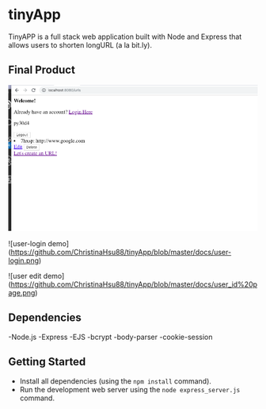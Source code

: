 # tinyApp

TinyAPP is a full stack web application built with Node and Express that allows users to shorten longURL (a la bit.ly).

## Final Product
![urls link demo](https://github.com/ChristinaHsu88/tinyApp/blob/master/docs/urls%20link.png)

![user-login demo] (https://github.com/ChristinaHsu88/tinyApp/blob/master/docs/user-login.png)

![user edit demo] (https://github.com/ChristinaHsu88/tinyApp/blob/master/docs/user_id%20page.png)

## Dependencies

-Node.js
-Express
-EJS
-bcrypt
-body-parser
-cookie-session

## Getting Started

- Install all dependencies (using the `npm install` command).
- Run the development web server using the `node express_server.js` command.
